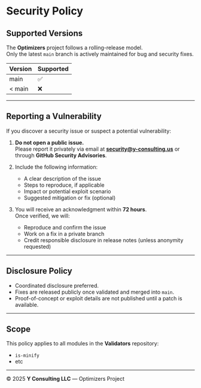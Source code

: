 # Security Policy

## Supported Versions

The **Optimizers** project follows a rolling-release model.  
Only the latest `main` branch is actively maintained for bug and security fixes.

| Version | Supported          |
| -------- | ------------------ |
| main     | ✅                 |
| < main   | ❌                 |

---

## Reporting a Vulnerability

If you discover a security issue or suspect a potential vulnerability:

1. **Do not open a public issue.**  
   Please report it privately via email at **security@y-consulting.us** or through **GitHub Security Advisories**.

2. Include the following information:
   - A clear description of the issue  
   - Steps to reproduce, if applicable  
   - Impact or potential exploit scenario  
   - Suggested mitigation or fix (optional)

3. You will receive an acknowledgment within **72 hours**.  
   Once verified, we will:
   - Reproduce and confirm the issue  
   - Work on a fix in a private branch  
   - Credit responsible disclosure in release notes (unless anonymity requested)

---

## Disclosure Policy

- Coordinated disclosure preferred.  
- Fixes are released publicly once validated and merged into `main`.  
- Proof-of-concept or exploit details are not published until a patch is available.

---

## Scope

This policy applies to all modules in the **Validators** repository:
- `is-minify`
-  etc

---

© 2025 **Y Consulting LLC** — Optimizers Project  
